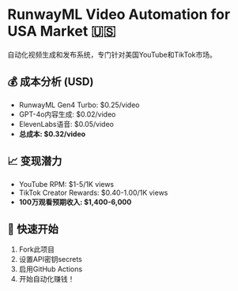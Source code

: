 # RunwayML Video Automation for USA Market 🇺🇸

自动化视频生成和发布系统，专门针对美国YouTube和TikTok市场。

## 💰 成本分析 (USD)
- RunwayML Gen4 Turbo: $0.25/video
- GPT-4o内容生成: $0.02/video  
- ElevenLabs语音: $0.05/video
- **总成本: $0.32/video**

## 📈 变现潜力
- YouTube RPM: $1-5/1K views
- TikTok Creator Rewards: $0.40-1.00/1K views
- **100万观看预期收入: $1,400-6,000**

## 🚀 快速开始
1. Fork此项目
2. 设置API密钥secrets
3. 启用GitHub Actions
4. 开始自动化赚钱！

